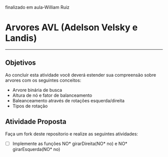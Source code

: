 finalizado em aula-William Ruiz

# Arvores AVL (Adelson Velsky e Landis)
---

## Objetivos

Ao concluir esta atividade você deverá estender sua compreensão sobre arvores com os seguintes conceitos:
* Arvore binária de busca
* Altura de nó e fator de balanceamento
* Baleanceamento através de rotações esquerda/direita 
* Tipos de rotação


## Atividade Proposta

Faça um fork deste repositorio e realize as seguintes atividades: 

- [ ] Implemente as funções NO* girarDireita(NO* no) e NO* girarEsquerda(NO* no)
